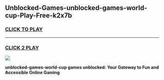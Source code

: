 
## Unblocked-Games-unblocked-games-world-cup-Play-Free-k2x7b
<h3>
<a href="https://premium76.site?title=unblocked-games-world-cup&ref=09A">CLICK TO PLAY</a></h3>
<hr>

<h3>
<a href="https://premium76.site?title=unblocked-games-world-cup&ref=09A">CLICK 2 PLAY</a>
  
</h3>

<a href="https://premium76.site?title=unblocked-games-world-cup&ref=09A"><img src="https://clearcache.store/games.png"></a>


**unblocked-games-world-cup games unblocked: Your Gateway to Fun and Accessible Online Gaming**
